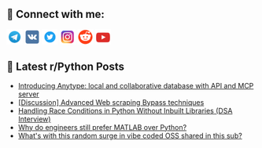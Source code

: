 ## 🔎 Connect with me:
[<img src="https://github.com/bullbesh/bullbesh/blob/main/images/Telegram.png" width="32" height="32" />](https://t.me/bullbesh)
[<img src="https://github.com/bullbesh/bullbesh/blob/main/images/VK.png" width="32" height="32" />](https://vk.com/bullbesh)
[<img src="https://github.com/bullbesh/bullbesh/blob/main/images/Twitter.png" width="32" height="32" />](https://twitter.com/bullbesh1)
[<img src="https://github.com/bullbesh/bullbesh/blob/main/images/Instagram.png" width="32" height="32" />](https://www.instagram.com/bullbesh)
[<img src="https://github.com/bullbesh/bullbesh/blob/main/images/Reddit.png" width="32" height="32" />](https://www.reddit.com/user/bullbesh)
[<img src="https://github.com/bullbesh/bullbesh/blob/main/images/YouTube.png" width="32" height="32" />](https://www.youtube.com/channel/UCtfjRs6uzgq5mfm8S06WTcg)

## 📕 Latest r/Python Posts
<!-- BLOG-POST-LIST:START -->
- [Introducing Anytype: local and collaborative database with API and MCP server](https://www.reddit.com/r/Python/comments/1m1e0p7/introducing_anytype_local_and_collaborative/)
- [[Discussion] Advanced Web scraping Bypass techniques](https://www.reddit.com/r/Python/comments/1m1429i/discussion_advanced_web_scraping_bypass_techniques/)
- [Handling Race Conditions in Python Without Inbuilt Libraries &lpar;DSA Interview&rpar;](https://www.reddit.com/r/Python/comments/1m130ur/handling_race_conditions_in_python_without/)
- [Why do engineers still prefer MATLAB over Python?](https://www.reddit.com/r/Python/comments/1m0tg55/why_do_engineers_still_prefer_matlab_over_python/)
- [What&#39;s with this random surge in vibe coded OSS shared in this sub?](https://www.reddit.com/r/Python/comments/1m0srzd/whats_with_this_random_surge_in_vibe_coded_oss/)
<!-- BLOG-POST-LIST:END -->
